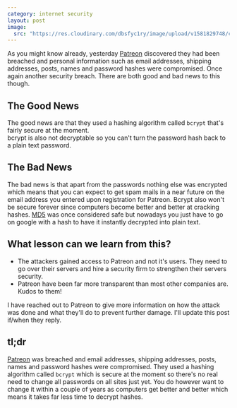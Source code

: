 ```yaml
---
category: internet security
layout: post
image: 
  src: "https://res.cloudinary.com/dbsfyc1ry/image/upload/v1581829748/carlgo11.com/posts/patreon_mayymx.svg"
---
```

As you might know already, yesterday [Patreon](https://www.patreon.com/) discovered they had been breached and personal information such as email addresses, shipping addresses, posts, names and password hashes were compromised.
Once again another security breach. There are both good and bad news to this though.

## The Good News

The good news are that they used a hashing algorithm called `bcrypt` that's fairly secure at the moment.  
bcrypt is also not decryptable so you can't turn the password hash back to a plain text password.

## The Bad News

The bad news is that apart from the passwords nothing else was encrypted which means that you can expect to get spam mails in a near future on the email address you entered upon registration for Patreon.
Bcrypt also won't be secure forever since computers become better and better at cracking hashes. [MD5](https://en.wikipedia.org/wiki/MD5) was once considered safe but nowadays you just have to go on google with a hash to have it instantly decrypted into plain text.

## What lesson can we learn from this?

* The attackers gained access to Patreon and not it's users. They need to go over their servers and hire a security firm to strengthen their servers security.
* Patreon have been far more transparent than most other companies are. Kudos to them!

I have reached out to Patreon to give more information on how the attack was done and what they'll do to prevent further damage. I'll update this post if/when they reply.

## tl;dr

[Patreon](https://www.patreon.com/) was breached and email addresses, shipping addresses, posts, names and password hashes were compromised. They used a hashing algorithm called `bcrypt` which is secure at the moment so there's no real need to change all passwords on all sites just yet. You do however want to change it within a couple of years as computers get better and better which means it takes far less time to decrypt hashes.
